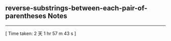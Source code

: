 <h2>reverse-substrings-between-each-pair-of-parentheses Notes</h2><hr>[ Time taken: 2 天 1 hr 57 m 43 s ]